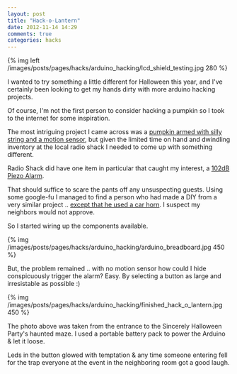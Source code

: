 ```yaml
---
layout: post
title: "Hack-o-Lantern"
date: 2012-11-14 14:29
comments: true
categories: hacks
---
```


{% img left /images/posts/pages/hacks/arduino_hacking/lcd_shield_testing.jpg 280 %}

I wanted to try something a little different for Halloween this year, 
and I've certainly been looking to get my hands dirty with more arduino hacking projects.  

Of course, I'm not the first person to consider hacking a pumpkin so I took to 
the internet for some inspiration.

<!-- more -->

The most intriguing project I came across was a [pumpkin armed with silly string and a motion sensor](http://www.instructables.com/id/Arduino-controlled-Silly-String-shooter/),
but given the limited time on hand and dwindling inventory at the local radio shack I 
needed to come up with something different.

Radio Shack did have one item in particular that caught my interest, a [102dB Piezo Alarm](http://www.radioshack.com/product/index.jsp?productId=2062405).  

That should suffice to scare the pants off any unsuspecting guests.  Using some google-fu I
managed to find a person who had made a DIY from a very similar project .. [except that he used a car horn](http://blog.makezine.com/2012/10/26/make-the-scariest-pumpkin-ever/).  I suspect my neighbors would 
not approve.

So I started wiring up the components available.

{% img /images/posts/pages/hacks/arduino_hacking/arduino_breadboard.jpg 450 %}

But, the problem remained .. with no motion sensor how could I hide conspicuously trigger 
the alarm? Easy. By selecting a button as large and irresistable as possible :) 

{% img /images/posts/pages/hacks/arduino_hacking/finished_hack_o_lantern.jpg 450 %}

The photo above was taken from the entrance to the Sincerely Halloween Party's haunted
maze.  I used a portable battery pack to power the Arduino & let it loose.

Leds in the button glowed with temptation & any time someone entering fell for the trap 
everyone at the event in the neighboring room got a good laugh.